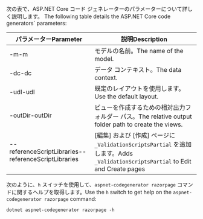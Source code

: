 <span data-ttu-id="8fadf-101"><a name="codegenerator"></a> 次の表で、ASP.NET Core コード ジェネレーターのパラメーターについて詳しく説明します。</span><span class="sxs-lookup"><span data-stu-id="8fadf-101"><a name="codegenerator"></a> The following table details the ASP.NET Core code generators\` parameters:</span></span>

| <span data-ttu-id="8fadf-102">パラメーター</span><span class="sxs-lookup"><span data-stu-id="8fadf-102">Parameter</span></span>               | <span data-ttu-id="8fadf-103">説明</span><span class="sxs-lookup"><span data-stu-id="8fadf-103">Description</span></span>|
| ----------------- | ------------ |
| <span data-ttu-id="8fadf-104">-m</span><span class="sxs-lookup"><span data-stu-id="8fadf-104">-m</span></span>  | <span data-ttu-id="8fadf-105">モデルの名前。</span><span class="sxs-lookup"><span data-stu-id="8fadf-105">The name of the model.</span></span> |
| <span data-ttu-id="8fadf-106">-dc</span><span class="sxs-lookup"><span data-stu-id="8fadf-106">-dc</span></span>  | <span data-ttu-id="8fadf-107">データ コンテキスト。</span><span class="sxs-lookup"><span data-stu-id="8fadf-107">The data context.</span></span> |
| <span data-ttu-id="8fadf-108">-udl</span><span class="sxs-lookup"><span data-stu-id="8fadf-108">-udl</span></span> | <span data-ttu-id="8fadf-109">既定のレイアウトを使用します。</span><span class="sxs-lookup"><span data-stu-id="8fadf-109">Use the default layout.</span></span> |
| <span data-ttu-id="8fadf-110">-outDir</span><span class="sxs-lookup"><span data-stu-id="8fadf-110">-outDir</span></span> | <span data-ttu-id="8fadf-111">ビューを作成するための相対出力フォルダー パス。</span><span class="sxs-lookup"><span data-stu-id="8fadf-111">The relative output folder path to create the views.</span></span> |
| <span data-ttu-id="8fadf-112">--referenceScriptLibraries</span><span class="sxs-lookup"><span data-stu-id="8fadf-112">--referenceScriptLibraries</span></span> | <span data-ttu-id="8fadf-113">[編集] および [作成] ページに `_ValidationScriptsPartial` を追加します。</span><span class="sxs-lookup"><span data-stu-id="8fadf-113">Adds `_ValidationScriptsPartial` to Edit and Create pages</span></span> |

<span data-ttu-id="8fadf-114">次のように、`h` スイッチを使用して、`aspnet-codegenerator razorpage` コマンドに関するヘルプを取得します。</span><span class="sxs-lookup"><span data-stu-id="8fadf-114">Use the `h` switch to get help on the `aspnet-codegenerator razorpage` command:</span></span>

```console
dotnet aspnet-codegenerator razorpage -h
```
